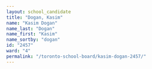 ```yaml
---
layout: school_candidate
title: "Dogan, Kasim"
name: "Kasim Dogan"
name_last: "Dogan"
name_first: "Kasim"
name_sortby: "dogan"
id: "2457"
ward: "4"
permalink: "/toronto-school-board/kasim-dogan-2457/"
---
```

